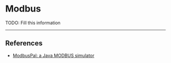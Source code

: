 # Modbus

TODO: Fill this information

---
## References

- [ModbusPal: a Java MODBUS simulator](https://sourceforge.net/projects/modbuspal/)